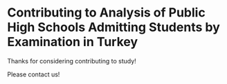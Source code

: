 # Contributing to Analysis of Public High Schools Admitting Students by Examination in Turkey

Thanks for considering contributing to study!

Please contact us!
